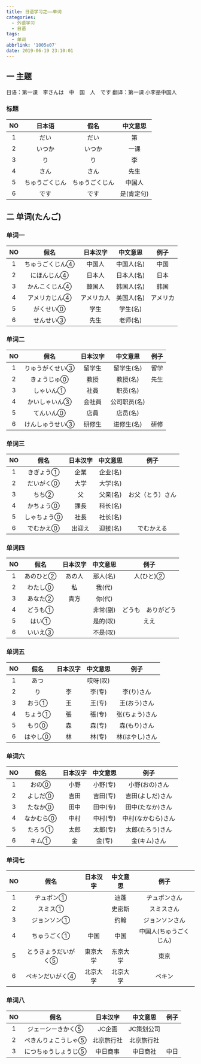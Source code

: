 ```yaml
---
title: 日语学习之——单词
categories:
  - 外语学习
  - 日语
tags:
  - 单词
abbrlink: '1005e07'
date: 2019-06-19 23:10:01
---
```


## 一 主题

日语：第一课　李さんは　中　国　人　です
翻译：第一课 小李是中国人

### 标题

|  NO  | 日本语 | 假名 | 中文意思 |
| :--: | :----: | :--: | :--: |
|  1   |   だい     | だい | 第 |
| 2 | いつか | いつか | 一课 |
| 3 |  り|   り   |    李  |
| 4 | さん | さん | 先生 |
| 5 | ちゅうごくじん | ちゅうごくじん | 中国人 |
| 6 | です | です | 是(肯定句) |

<!--more-->

##  二 单词(たんご)

###  单词一 

|  NO  | 假名 | 日本汉字 | 中文意思 | 例子 |
| :--: | :----: | :--: | :--: | :--: |
|  1   | ちゅうごくじん④ | 中国人 | 中国人(名) | 中国 |
| 2 | にほんじん④ | 日本人 | 日本人(名) | 日本 |
| 3 | かんこくじん④ |   韓国人   |  韩国人(名)  | 韩国 |
| 4 | アメリカじん④ | アメリカ人 | 美国人(名) | アメリカ |
| 5 | がくせい⓪ | 学生 | 学生(名) |  |
| 6 | せんせい③ | 先生 | 老师(名) |  |

###  单词二

|  NO  | 假名 | 日本汉字 | 中文意思 | 例子 |
| :--: | :----: | :--: | :--: | :--: |
|  1   | りゅうがくせい③ | 留学生 | 留学生(名) | 留学 |
| 2 | きょうじゅ⓪ | 教授 | 教授(名) | 先生 |
| 3 | しゃいん① |   社員   |  职员(名)  |  |
| 4 | かいしゃいん③ | 会社員 | 公司职员(名) |  |
| 5 | てんいん⓪ | 店員 | 店员(名) |  |
| 6 | けんしゅうせい③ | 研修生 | 进修生(名) | 研修 |

###  单词三

|  NO  | 假名 | 日本汉字 | 中文意思 | 例子 |
| :--: | :----: | :--: | :--: | :--: |
|  1   | きぎょう① | 企業 | 企业(名) |  |
| 2 | だいがく⓪ | 大学 | 大学(名) |  |
| 3 | ちち② |   父   |  父亲(名)  | お父（とう）さん |
| 4 | かちょう⓪ | 課長 | 科长(名) |  |
| 5 | しゃちょう⓪ | 社長 | 社长(名) |  |
| 6 | でむかえ⓪ | 出迎え | 迎接(名) | でむかえる |

### 单词四

|  NO  | 假名 | 日本汉字 | 中文意思 | 例子 |
| :--: | :----: | :--: | :--: | :--: |
|  1   | あのひと② | あの人 | 那人(名) | 人(ひと)② |
| 2 | わたし⓪ | 私 | 我(代) |  |
| 3 | あなた② |   貴方   |  你(代)  |  |
| 4 | どうも① |  | 非常(副) | どうも　ありがどう |
| 5 | はい① |  | 是的(叹) | ええ |
| 6 | いいえ③ |  | 不是(叹) |  |

###  单词五

|  NO  | 假名 | 日本汉字 | 中文意思 | 例子 |
| :--: | :----: | :--: | :--: | :--: |
|  1   | あつ |  | 哎呀(叹) |  |
| 2 | り | 李 | 李(专) | 李(り)さん |
| 3 | おう① |    王    |  王(专)  | 王(おう)さん |
| 4 | ちょう① | 張 | 張(专) | 张(ちょう)さん |
| 5 | もり⓪ | 森 | 森(专) | 森(もり)さん |
| 6 | はやし⓪ | 林 | 林(专) | 林(はやし)さん |

###  单词六

|  NO  | 假名 | 日本汉字 | 中文意思 | 例子 |
| :--: | :----: | :--: | :--: | :--: |
|  1   | おの⓪ | 小野 | 小野(专) | 小野(おの)さん |
| 2 | よしだ⓪ | 吉田 | 吉田(专) | 吉田(よしだ)さん |
| 3 | たなか⓪ |    田中    |  田中(专)  | 田中(たなか)さん |
| 4 | なかむら⓪ | 中村 | 中村(专) | 中村(なかむら)さん |
| 5 | たろう① | 太郎 | 太郎(专) | 太郎(たろう)さん |
| 6 | キム① | 金 | 金(专) | 金(キム)さん |

###  单词七

|  NO  | 假名 | 日本汉字 | 中文意思 | 例子 |
| :--: | :----: | :--: | :--: | :--: |
|  1   | ヂュポン① |  | 迪蓬 | ヂュポンさん |
| 2 | スミス① |  | 史密斯 | スミスさん |
| 3 | ジョンソン① |        |  约翰  | ジョンソンさん |
| 4 | ちゅうごく① | 中国 |   中国   | 中国人(ちゅうごくじん) |
| 5 | とうきょうだいがく⑤ | 東京大学 | 东京大学 | 東京 |
| 6 | ペキンだいがく④ | 北京大学 | 北京大学 | ペキン |

###  单词八

|  NO  | 假名 | 日本汉字 | 中文意思 | 例子 |
| :--: | :----: | :--: | :--: | :--: |
|  1   | ジェーシーきかく⑤ | JC企画 | JC策划公司 |  |
| 2 | ぺきんりょこうしゃ⑤ | 北京旅行社 | 北京旅行社 |  |
| 3 | につちゅうしょうじ⑤ | 中日商事 |  中日商社  | 中日 |